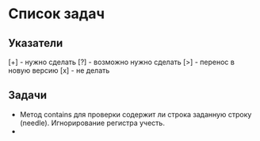 # Список задач
## Указатели
[+] - нужно сделать
[?] - возможно нужно сделать
[>] - перенос в новую версию
[x] - не делать

## Задачи
* Метод contains для проверки содержит ли строка заданную строку (needle). Игнорирование регистра учесть.
* 
